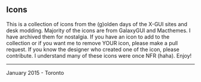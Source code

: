 ## Icons

This is a collection of icons from the (g)olden days of the X-GUI sites and desk modding. Majority of the icons are from GalaxyGUI and Macthemes. I have archived them for nostalgia. If you have an icon to add to the collection or if you want me to remove YOUR icon, please make a pull request. If you know the designer who created one of the icon, please contribute. I understand many of these icons were once NFR (haha). Enjoy!

-------------------
January 2015 - Toronto
